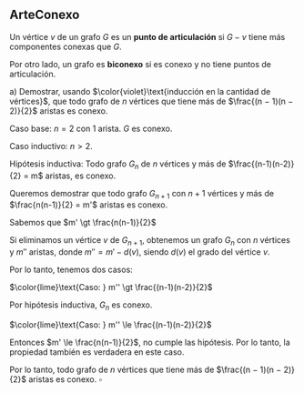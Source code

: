 ArteConexo
---

Un vértice $v$ de un grafo $G$ es un **punto de articulación** si $G − v$ tiene más componentes conexas que $G$.

Por otro lado, un grafo es **biconexo** si es conexo y no tiene puntos de articulación.

a) Demostrar, usando $\color{violet}\text{inducción en la cantidad de vértices}$, que todo grafo de $n$ vértices que tiene más de $\frac{(n − 1)(n − 2)}{2}$ aristas es conexo.

Caso base: $n=2$ con $1$ arista. $G$ es conexo.

Caso inductivo: $n \gt 2$. 

Hipótesis inductiva: Todo grafo $G_n$ de $n$ vértices y más de $\frac{(n-1)(n-2)}{2} = m$  aristas, es conexo.

Queremos demostrar que todo grafo $G_{n+1}$ con $n+1$ vértices y más de $\frac{n(n-1)}{2} = m'$ aristas es conexo.

Sabemos que $m' \gt \frac{n(n-1)}{2}$

Si eliminamos un vértice $v$ de $G_{n+1}$, obtenemos un grafo $G_n$ con $n$ vértices y $m''$ aristas, donde $m'' = m' - d(v)$, siendo $d(v)$ el grado del vértice $v$.

Por lo tanto, tenemos dos casos:

$\color{lime}\text{Caso: } m'' \gt \frac{(n-1)(n-2)}{2}$

Por hipótesis inductiva, $G_n$ es conexo.

$\color{lime}\text{Caso: } m'' \le \frac{(n-1)(n-2)}{2}$

Entonces $m' \le \frac{n(n-1)}{2}$, no cumple las hipótesis. Por lo tanto, la propiedad también es verdadera en este caso.

Por lo tanto, todo grafo de $n$ vértices que tiene más de $\frac{(n − 1)(n − 2)}{2}$ aristas es conexo. $\square$